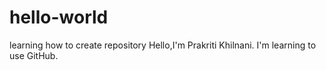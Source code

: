 # hello-world
learning how to create repository
Hello,I'm Prakriti Khilnani.
I'm learning to use GitHub.
